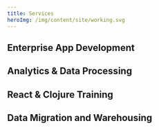 ```yaml
---
title: Services
heroImg: /img/content/site/working.svg 
---
```


## Enterprise App Development

## Analytics & Data Processing

## React & Clojure Training

## Data Migration and Warehousing